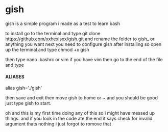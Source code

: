 # gish
gish is a simple program i made as a test to learn bash

to install go to the terminal and type git clone https://github.com/xxhexisxx/gish.git and rename the folder to gish_ or anything you want next you need
to configure gish after installing  so open up the terminal and type chmod +x gish

then type nano .bashrc or vim if you have vim then go to the end of the file and type  
#### ALIASES #####
alias gish='./gish'

then save and exit then move gish to home or ~ and you should be good just type gish to start. 

oh and this is my first time doing any of this so i might have messed up things.
and if you look in the code ate the end it says  check for invalid argument thats nothing i just forgot to romove that 
